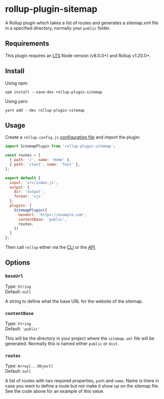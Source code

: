 # rollup-plugin-sitemap

A Rollup plugin which takes a list of routes and generates a sitemap.xml file in a specified directory, normally your `public` folder.

## Requirements

This plugin requires an [LTS](https://github.com/nodejs/Release) Node version (v8.0.0+) and Rollup v1.20.0+.

## Install

Using npm:

```console
npm install --save-dev rollup-plugin-sitemap
```

Using yarn:
```console
yarn add --dev rollup-plugin-sitemap
```

## Usage

Create a `rollup.config.js` [configuration file](https://www.rollupjs.org/guide/en/#configuration-files) and import the plugin:

```js
import SitemapPlugin from 'rollup-plugin-sitemap';

const routes = [
  { path: '/', name: 'Home' },
  { path: '/test', name: 'Test' },
];

export default {
  input: 'src/index.js',
  output: {
    dir: 'output',
    format: 'cjs'
  },
  plugins: [
    SitemapPlugin({
      baseUrl: 'https://example.com',
      contentBase: 'public',
      routes,
    })
  ]
};
```

Then call `rollup` either via the [CLI](https://www.rollupjs.org/guide/en/#command-line-reference) or the [API](https://www.rollupjs.org/guide/en/#javascript-api).

## Options

### `baseUrl`

Type: `String`<br>
Default: `null`

A string to define what the base URL for the website of the sitemap.

### `contentBase`

Type: `String`<br>
Default: `'public'`

This will be the directory in your project where the `sitemap.xml` file will be generated. Normally this is named either `public` or `dist`.

### `routes`

Type: `Array[...Object]`<br>
Default: `null`

A list of routes with two required properties, `path` and `name`. Name is there in case you want to define a route but not make it show up on the sitemap file. See the code above for an example of this value.
